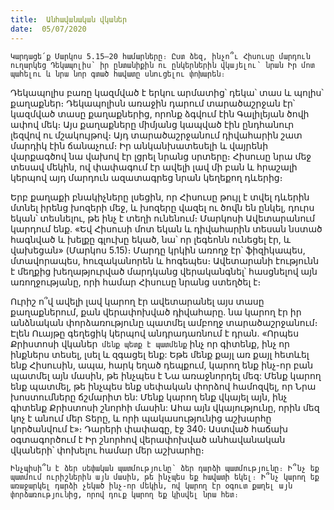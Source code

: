```yaml
---
title:  Անհավանական վկաներ
date:  05/07/2020
---
```


`Կարդացե՛ք Մարկոս 5.15–20 համարները։ Ըստ ձեզ, ինչո՞ւ Հիսուսը մարդուն ուղարկեց Դեկապոլիս՝ իր ընտանիքին ու ընկերներին վկայելու՝ նրան Իր մոտ պահելու և նրա նոր գտած հավատը սնուցելու փոխարեն։`

Դեկապոլիս բառը կազմված է երկու արմատից՝ դեկա՝ տաս և պոլիս՝ քաղաքներ։ Դեկապոլիսն առաջին դարում տարածաշրջան էր՝ կազմված տասը քաղաքներից, որոնք ձգվում էին Գալիլեյան ծովի ափով մեկ։ Այս քաղաքները միմյանց կապված էին ընդհանուր լեզվով ու մշակույթով։ Այդ տարածաշրջանում դիվահարին շատ մարդիկ էին ճանաչում։ Իր անկանխատեսելի և վայրենի վարքագծով նա վախով էր լցրել նրանց սրտերը։ Հիսուսը նրա մեջ տեսավ մեկին, ով փափագում էր ավելի լավ մի բան և հրաշալի կերպով այդ մարդուն ազատագրեց նրան կեղեքող դևերից։

Երբ քաղաքի բնակիչները լսեցին, որ Հիսուսը թույլ է տվել դևերին մտնել իրենց խոզերի մեջ, և խոզերը վազել ու ծովն են ընկել, դուրս եկան՝ տեսնելու, թե ինչ է տեղի ունենում։ Մարկոսի Ավետարանում կարդում ենք. «Եվ Հիսուսի մոտ եկան և դիվահարին տեսան նստած հագնված և խելքը գլուխը եկած, նա՝ որ լեգեոնն ունեցել էր, և վախեցան» (Մարկոս 5.15)։ Մարդը կրկին առողջ էր՝ ֆիզիկապես, մտավորապես, հուզականորեն և հոգեպես։ Ավետարանի էությունն է մեղքից խեղաթյուրված մարդկանց վերականգնել՝ հասցնելով այն առողջությանը, որի համար Հիսուսը նրանց ստեղծել է։

Ուրիշ ո՞վ ավելի լավ կարող էր ավետարանել այս տասը քաղաքներում, քան վերափոխված դիվահարը. նա կարող էր իր անձնական փորձառությունը պատմել ամբողջ տարածաշրջանում։ Էլեն Ուայթը գեղեցիկ կերպով անդրադառնում է դրան. «Որպես Քրիստոսի վկաներ` մենք պետք է պատմենք` ինչ որ գիտենք, ինչ որ ինքներս տեսել, լսել և զգացել ենք: Եթե մենք քայլ առ քայլ հետևել ենք Հիսուսին, ապա, հարկ եղած դեպքում, կարող ենք ինչ-որ բան պատմել այն մասին, թե ինչպես է Նա առաջնորդել մեզ: Մենք կարող ենք պատմել, թե ինչպես ենք սեփական փորձով համոզվել, որ Նրա խոստումները ճշմարիտ են: Մենք կարող ենք վկայել այն, ինչ գիտենք Քրիստոսի շնորհի մասին: Ահա այն վկայությունը, որին մեզ կոչ է անում մեր Տերը, և որի պակասությունից աշխարհը կործանվում է»։ Դարերի փափագը, էջ 340։ Աստված հաճախ օգտագործում է Իր շնորհով վերափոխված անհավանական վկաների՝ փոխելու համար մեր աշխարհը։

`Ինչպիսի՞ն է ձեր սեփական պատմությունը՝ ձեր դարձի պատմությունը։ Ի՞նչ եք պատմում ուրիշներին այն մասին, թե ինչպես եք հավատի եկել։ Ի՞նչ կարող եք առաջարկել դարձի չեկած ինչ-որ մեկին, ով կարող էր օգուտ քաղել այն փորձառությունից, որով դուք կարող եք կիսվել նրա հետ։`
